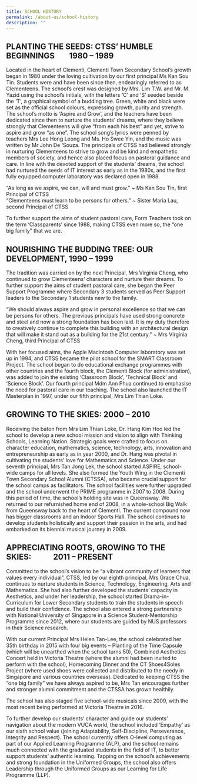 ```yaml
---
title: SCHOOL HISTORY
permalink: /about-us/school-history
description: ""
---
```

PLANTING THE SEEDS: CTSS’ HUMBLE BEGINNINGS        1980 – 1989
--------------------------------------------------------------

  
Located in the heart of Clementi, Clementi Town Secondary School’s growth began in 1980 under the loving cultivation by our first principal Ms Kan Sou Tin. Students were and have been since then, endearingly referred to as Clementeens. The school’s crest was designed by Mrs. Lim T.W. and Mr. M. Yazid using the school’s initials, with the letters ‘C’ and ‘S’ seeded beside the ‘T’, a graphical symbol of a budding tree. Green, white and black were set as the official school colours, expressing growth, purity and strength. The school’s motto is ‘Aspire and Grow’, and the teachers have been dedicated since then to nurture the students’ dreams, where they believe strongly that Clementeens will give “from each his best” and yet, strive to aspire and grow “as one”. The school song’s lyrics were penned by teachers Mrs Lee Hong Leong and Ms. Ho Swee Yin, and the music was written by Mr John De ‘Souza. The principals of CTSS had believed strongly in nurturing Clementeens to strive to grow and be kind and empathetic members of society, and hence also placed focus on pastoral guidance and care. In line with the devoted support of the students’ dreams, the school had nurtured the seeds of IT interest as early as in the 1980s, and the first fully equipped computer laboratory was declared open in 1988.  
  
“As long as we aspire, we can, will and must grow.” ~ Ms Kan Sou Tin, first Principal of CTSS  
“Clementeens must learn to be persons for others.” ~ Sister Maria Lau, second Principal of CTSS  
  
To further support the aims of student pastoral care, Form Teachers took on the term ‘Classparents’ since 1988, making CTSS even more so, the “one big family” that we are.

NOURISHING THE BUDDING TREE: OUR DEVELOPMENT, 1990 – 1999
---------------------------------------------------------

  
The tradition was carried on by the next Principal, Mrs Virginia Cheng, who continued to grow Clementeens’ characters and nurture their dreams. To further support the aims of student pastoral care, she began the Peer Support Programme where Secondary 3 students served as Peer Support leaders to the Secondary 1 students new to the family.  
  
“We should always aspire and grow in personal excellence so that we can be persons for others. The previous principals have used strong concrete and steel and now a strong foundation has been laid. It is my duty therefore to creatively continue to complete this building with an architectural design that will make it stand out as a building for the 21st century.” ~ Mrs Virginia Cheng, third Principal of CTSS  
  
With her focused aims, the Apple Macintosh Computer laboratory was set up in 1994, and CTSS became the pilot school for the SMART Classroom Project. The school began to do educational exchange programmes with other countries and the fourth block, the Clementi Block (for administration), was added to join the existing ‘Classroom Block’, ‘Technical Block’ and ‘Science Block’. Our fourth principal Mdm Ann Phua continued to emphasise the need for pastoral care in our teaching. The school also launched the IT Masterplan in 1997, under our fifth principal, Mrs Lim Thian Loke.   

  

  

GROWING TO THE SKIES: 2000 – 2010
---------------------------------

  
Receiving the baton from Mrs Lim Thian Loke, Dr. Hang Kim Hoo led the school to develop a new school mission and vision to align with Thinking Schools, Learning Nation. Strategic goals were crafted to focus on character education, mathematics, science, technology, arts, innovation and entrepreneurship as early as in year 2000, and Dr. Hang was pivotal in cultivating the students’ love for Mathematics and Science. Under our seventh principal, Mrs Tan Jong Lek, the school started ASPIRE, school-wide camps for all levels. She also formed the Youth Wing in the Clementi Town Secondary School Alumni (CTSSA), who became crucial support for the school camps as facilitators. The school facilities were further upgraded and the school underwent the PRIME programme in 2007 to 2008. During this period of time, the school’s holding site was in Queensway. We returned to our refurnished home end of 2008, in a whole-school Big Walk from Queensway back to the heart of Clementi. The current compound now has bigger classrooms and an Indoor Sports Hall. The school continues to develop students holistically and support their passion in the arts, and had embarked on its biennial musical journey in 2009.  

APPRECIATING ROOTS, GROWING TO THE SKIES:            2011 – PRESENT
-------------------------------------------------------------------

  

Committed to the school’s vision to be “a vibrant community of learners that values every individual”, CTSS, led by our eighth principal, Mrs Grace Chua, continues to nurture students in Science, Technology, Engineering, Arts and Mathematics. She had also further developed the students’ capacity in Aesthetics, and under her leadership, the school started Drama-in-Curriculum for Lower Secondary students to train the students in speech and build their confidence. The school also entered a strong partnership with National University of Singapore in a Science Student-Mentorship Programme since 2012, where our students are guided by NUS professors in their Science research.  
  
With our current Principal Mrs Helen Tan-Lee, the school celebrated her 35th birthday in 2015 with four big events – Planting of the Time Capsule (which will be unearthed when the school turns 50), Combined Aesthetics Concert held in Victoria Theatre (where the alumni had been invited to perform with the school), Homecoming Dinner and the CT Shoes4Soles Project (where used shoes were collected and distributed to the needy in Singapore and various countries overseas). Dedicated to keeping CTSS the “one big family” we have always aspired to be, Mrs Tan encourages further and stronger alumni commitment and the CTSSA has grown healthily.  
  
The school has also staged five school-wide musicals since 2009, with the most recent being performed at Victoria Theatre in 2016.  
  
To further develop our students’ character and guide our students’ navigation about the modern VUCA world, the school included ‘Empathy’ as our sixth school value (joining Adaptability, Self-Discipline, Perseverance, Integrity and Respect). The school currently offers O-level computing as part of our Applied Learning Programme (ALP), and the school remains much connected with the graduated students in the field of IT, to better support students’ authentic learning. Tapping on the school’s achievements and strong foundation in the Uniformed Groups, the school also offers Leadership through the Uniformed Groups as our Learning for Life Programme (LLP).
